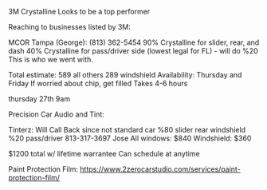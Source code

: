 3M Crystalline Looks to be a top performer

Reaching to businesses listed by 3M:

MCOR Tampa (George):
(813) 362-5454 
90% Crystalline for slider, rear, and dash
40% Crystalline for pass/driver side (lowest legal for FL) - will do %20
This is who we went with.


Total estimate: 
589 all others
289 windshield
Availability: Thursday and Friday
If worried about chip, get filled
Takes 4-6 hours

thursday 27th 9am


Precision Car Audio and Tint:


Tinterz:
Will Call Back since not standard car
%80  slider rear windshield
%20  pass/driver
813-317-3697
Jose
All windows:
$840
Windshield:
$360

$1200 total w/ lifetime warrantee
Can schedule at anytime


Paint Protection Film:
https://www.2zerocarstudio.com/services/paint-protection-film/